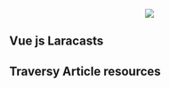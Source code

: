 <p align="center"><img src="https://laravel.com/assets/img/components/logo-laravel.svg"></p>

## Vue js Laracasts


## Traversy Article resources
